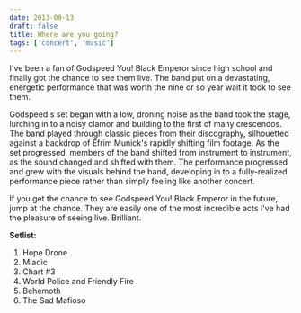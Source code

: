 ```yaml
---
date: 2013-09-13
draft: false
title: Where are you going?
tags: ['concert', 'music']
---
```


I've been a fan of Godspeed You! Black Emperor since high school and finally got the chance to see them live. The band put on a devastating, energetic performance that was worth the nine or so year wait it took to see them.<!-- excerpt -->

Godspeed's set began with a low, droning noise as the band took the stage, lurching in to a noisy clamor and building to the first of many crescendos. The band played through classic pieces from their discography, silhouetted against a backdrop of Efrim Munick's rapidly shifting film footage. As the set progressed, members of the band shifted from instrument to instrument, as the sound changed and shifted with them. The performance progressed and grew with the visuals behind the band, developing in to a fully-realized performance piece rather than simply feeling like another concert.

If you get the chance to see Godspeed You! Black Emperor in the future, jump at the chance. They are easily one of the most incredible acts I've had the pleasure of seeing live. Brilliant.

**Setlist:**

1. Hope Drone
2. Mladic
3. Chart #3
4. World Police and Friendly Fire
5. Behemoth
6. The Sad Mafioso
